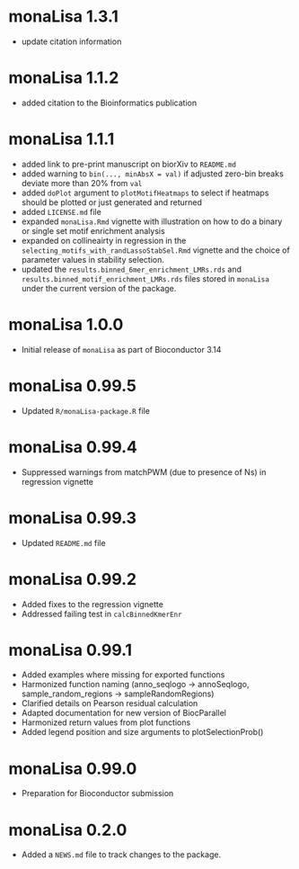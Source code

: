 # monaLisa 1.3.1

* update citation information

# monaLisa 1.1.2

* added citation to the Bioinformatics publication

# monaLisa 1.1.1

* added link to pre-print manuscript on biorXiv to `README.md`
* added warning to `bin(..., minAbsX = val)` if adjusted zero-bin breaks deviate more than 20% from `val`
* added `doPlot` argument to `plotMotifHeatmaps` to select if heatmaps should be plotted or just generated and returned
* added `LICENSE.md` file
* expanded `monaLisa.Rmd` vignette with illustration on how to do a binary or single set motif enrichment analysis
* expanded on collineairty in regression in the `selecting_motifs_with_randLassoStabSel.Rmd` vignette and the choice of parameter values in stability selection.
* updated the `results.binned_6mer_enrichment_LMRs.rds` and `results.binned_motif_enrichment_LMRs.rds` files stored in `monaLisa` under the current version of the package.

# monaLisa 1.0.0

* Initial release of `monaLisa` as part of Bioconductor 3.14

# monaLisa 0.99.5

* Updated `R/monaLisa-package.R` file

# monaLisa 0.99.4

* Suppressed warnings from matchPWM (due to presence of Ns) in regression vignette

# monaLisa 0.99.3

* Updated `README.md` file

# monaLisa 0.99.2

* Added fixes to the regression vignette
* Addressed failing test in `calcBinnedKmerEnr`

# monaLisa 0.99.1

* Added examples where missing for exported functions
* Harmonized function naming (anno_seqlogo -> annoSeqlogo, sample_random_regions -> sampleRandomRegions)
* Clarified details on Pearson residual calculation
* Adapted documentation for new version of BiocParallel
* Harmonized return values from plot functions
* Added legend position and size arguments to plotSelectionProb()

# monaLisa 0.99.0

* Preparation for Bioconductor submission

# monaLisa 0.2.0

* Added a `NEWS.md` file to track changes to the package.
